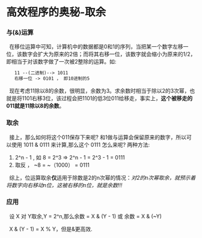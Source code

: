 # 高效程序的奥秘-取余
### 与(&)运算
&nbsp;&nbsp;在移位运算中可知，计算机中的数据都是0和1的序列，当把某一个数字左移一位，该数字会扩大为原来的2倍；而将其右移一位，该数字就会缩小为原来的1/2，即相当于对该数字做了一次被2整除的运算。如:
```txt
   11 --(二进制)--> 1011
   右移一位 -> 0101 ， 即10进制的5
```
&nbsp;&nbsp;现在考虑11除以8的余数，很明显，余数为3。求余数时相当于除以2的3次幂，也就是将1101右移3位，该过程会把1101的低3位011给移走，事实上，**这个被移走的011就是11除以8的余数**。

### 取余
&nbsp;&nbsp;接上，那么如何将这个011保存下来呢? 和1做与运算会保留原来的数字，所以可以使用 1011 & 0111 来计算,那么这个 0111 怎么来呢? 两种方法:
1. 2^n - 1 , 如 8 = 2^3 => 2^n - 1 = 2^3 - 1 = 0111
2. 取反 ， ~8 = ~（1000） = 0111

&nbsp;&nbsp;综上，位运算取余**仅**适用于除数是2的n次幂的情况：*对2的n次幂取余，就预示着将数字向右移动n位，这被右移的n位，就是余数!!!*

### 应用
&nbsp;&nbsp;设 X 对 Y取余,Y = 2^n,那么余数 = X & (Y - 1) 或  余数 = X & (~Y) 

&nbsp;&nbsp;X & (Y - 1) = X % Y，但是&更高效.
